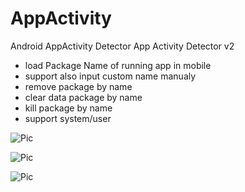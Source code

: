 # AppActivity
Android AppActivity Detector 
App Activity Detector v2
- load Package Name of running app in mobile
- support also input custom name manualy
- remove package by name
- clear data package by name
- kill package by name
- support system/user


![Pic](https://github.com/Muhmmad-Almuhmmah/AppActivity/raw/main/pngs/1.png)

![Pic](https://github.com/Muhmmad-Almuhmmah/AppActivity/raw/main/pngs/2.png)

![Pic](https://github.com/Muhmmad-Almuhmmah/AppActivity/raw/main/pngs/3.png)
